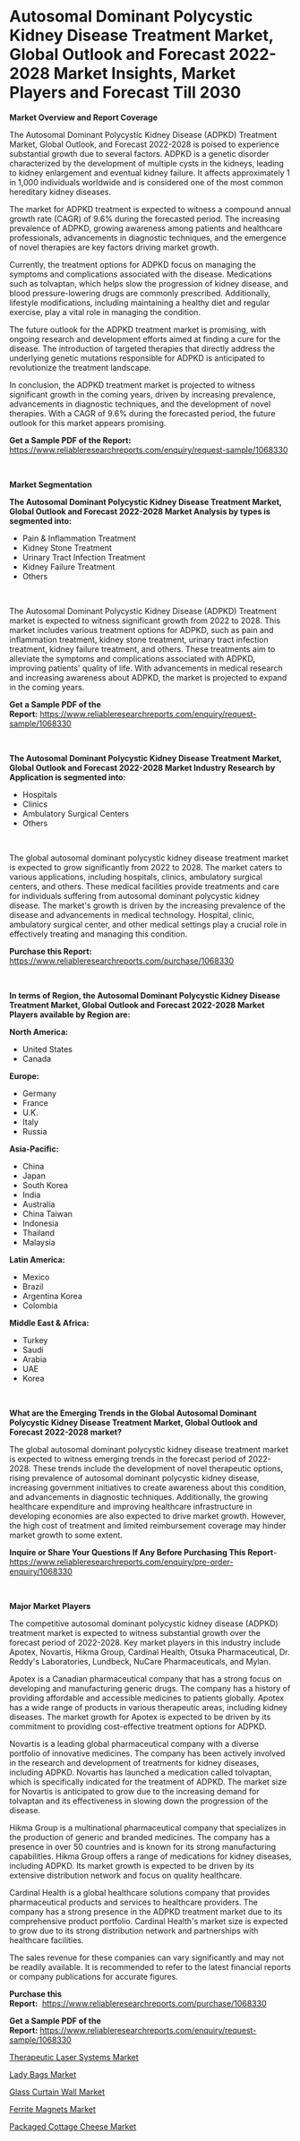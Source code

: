 <p><h1>Autosomal Dominant Polycystic Kidney Disease Treatment Market, Global Outlook and Forecast 2022-2028 Market Insights, Market Players and Forecast Till 2030</h1></p><p><strong>Market Overview and Report Coverage</strong></p>
<p><p>The Autosomal Dominant Polycystic Kidney Disease (ADPKD) Treatment Market, Global Outlook, and Forecast 2022-2028 is poised to experience substantial growth due to several factors. ADPKD is a genetic disorder characterized by the development of multiple cysts in the kidneys, leading to kidney enlargement and eventual kidney failure. It affects approximately 1 in 1,000 individuals worldwide and is considered one of the most common hereditary kidney diseases.</p><p>The market for ADPKD treatment is expected to witness a compound annual growth rate (CAGR) of 9.6% during the forecasted period. The increasing prevalence of ADPKD, growing awareness among patients and healthcare professionals, advancements in diagnostic techniques, and the emergence of novel therapies are key factors driving market growth.</p><p>Currently, the treatment options for ADPKD focus on managing the symptoms and complications associated with the disease. Medications such as tolvaptan, which helps slow the progression of kidney disease, and blood pressure-lowering drugs are commonly prescribed. Additionally, lifestyle modifications, including maintaining a healthy diet and regular exercise, play a vital role in managing the condition.</p><p>The future outlook for the ADPKD treatment market is promising, with ongoing research and development efforts aimed at finding a cure for the disease. The introduction of targeted therapies that directly address the underlying genetic mutations responsible for ADPKD is anticipated to revolutionize the treatment landscape.</p><p>In conclusion, the ADPKD treatment market is projected to witness significant growth in the coming years, driven by increasing prevalence, advancements in diagnostic techniques, and the development of novel therapies. With a CAGR of 9.6% during the forecasted period, the future outlook for this market appears promising.</p></p>
<p><strong>Get a Sample PDF of the Report:</strong> <a href="https://www.reliableresearchreports.com/enquiry/request-sample/1068330">https://www.reliableresearchreports.com/enquiry/request-sample/1068330</a></p>
<p>&nbsp;</p>
<p><strong>Market Segmentation</strong></p>
<p><strong>The Autosomal Dominant Polycystic Kidney Disease Treatment Market, Global Outlook and Forecast 2022-2028 Market Analysis by types is segmented into:</strong></p>
<p><ul><li>Pain & Inflammation Treatment</li><li>Kidney Stone Treatment</li><li>Urinary Tract Infection Treatment</li><li>Kidney Failure Treatment</li><li>Others</li></ul></p>
<p>&nbsp;</p>
<p><p>The Autosomal Dominant Polycystic Kidney Disease (ADPKD) Treatment market is expected to witness significant growth from 2022 to 2028. This market includes various treatment options for ADPKD, such as pain and inflammation treatment, kidney stone treatment, urinary tract infection treatment, kidney failure treatment, and others. These treatments aim to alleviate the symptoms and complications associated with ADPKD, improving patients' quality of life. With advancements in medical research and increasing awareness about ADPKD, the market is projected to expand in the coming years.</p></p>
<p><strong>Get a Sample PDF of the Report:</strong>&nbsp;<a href="https://www.reliableresearchreports.com/enquiry/request-sample/1068330">https://www.reliableresearchreports.com/enquiry/request-sample/1068330</a></p>
<p>&nbsp;</p>
<p><strong>The Autosomal Dominant Polycystic Kidney Disease Treatment Market, Global Outlook and Forecast 2022-2028 Market Industry Research by Application is segmented into:</strong></p>
<p><ul><li>Hospitals</li><li>Clinics</li><li>Ambulatory Surgical Centers</li><li>Others</li></ul></p>
<p>&nbsp;</p>
<p><p>The global autosomal dominant polycystic kidney disease treatment market is expected to grow significantly from 2022 to 2028. The market caters to various applications, including hospitals, clinics, ambulatory surgical centers, and others. These medical facilities provide treatments and care for individuals suffering from autosomal dominant polycystic kidney disease. The market's growth is driven by the increasing prevalence of the disease and advancements in medical technology. Hospital, clinic, ambulatory surgical center, and other medical settings play a crucial role in effectively treating and managing this condition.</p></p>
<p><strong>Purchase this Report:</strong>&nbsp; <a href="https://www.reliableresearchreports.com/purchase/1068330">https://www.reliableresearchreports.com/purchase/1068330</a></p>
<p>&nbsp;</p>
<p><strong>In terms of Region, the Autosomal Dominant Polycystic Kidney Disease Treatment Market, Global Outlook and Forecast 2022-2028 Market Players available by Region are:</strong></p>
<p>
    <p> <strong> North America: </strong>
        <ul>
            <li>United States</li>
            <li>Canada</li>
        </ul>
        </p> 
    <p> <strong> Europe: </strong>
        <ul>
            <li>Germany</li>
            <li>France</li>
            <li>U.K.</li>
            <li>Italy</li>
            <li>Russia</li>
        </ul>
        </p> 
    <p> <strong> Asia-Pacific: </strong>
        <ul>
            <li>China</li>
            <li>Japan</li>
            <li>South Korea</li>
            <li>India</li>
            <li>Australia</li>
            <li>China Taiwan</li>
            <li>Indonesia</li>
            <li>Thailand</li>
            <li>Malaysia</li>
        </ul>
        </p> 
    <p> <strong> Latin America: </strong>
        <ul>
            <li>Mexico</li>
            <li>Brazil</li>
            <li>Argentina Korea</li>
            <li>Colombia</li>
        </ul>
        </p> 
    <p> <strong> Middle East & Africa: </strong>
        <ul>
            <li>Turkey</li>
            <li>Saudi</li>
            <li>Arabia</li>
            <li>UAE</li>
            <li>Korea</li>
        </ul>
    </p>
    </p>
<p>&nbsp;</p>
<p><strong>What are the Emerging Trends in the Global Autosomal Dominant Polycystic Kidney Disease Treatment Market, Global Outlook and Forecast 2022-2028 market?</strong></p>
<p><p>The global autosomal dominant polycystic kidney disease treatment market is expected to witness emerging trends in the forecast period of 2022-2028. These trends include the development of novel therapeutic options, rising prevalence of autosomal dominant polycystic kidney disease, increasing government initiatives to create awareness about this condition, and advancements in diagnostic techniques. Additionally, the growing healthcare expenditure and improving healthcare infrastructure in developing economies are also expected to drive market growth. However, the high cost of treatment and limited reimbursement coverage may hinder market growth to some extent.</p></p>
<p><strong>Inquire or Share Your Questions If Any Before Purchasing This Report</strong>- <a href="https://www.reliableresearchreports.com/enquiry/pre-order-enquiry/1068330">https://www.reliableresearchreports.com/enquiry/pre-order-enquiry/1068330</a></p>
<p>&nbsp;</p>
<p><strong>Major Market Players</strong></p>
<p><p>The competitive autosomal dominant polycystic kidney disease (ADPKD) treatment market is expected to witness substantial growth over the forecast period of 2022-2028. Key market players in this industry include Apotex, Novartis, Hikma Group, Cardinal Health, Otsuka Pharmaceutical, Dr. Reddy's Laboratories, Lundbeck, NuCare Pharmaceuticals, and Mylan.</p><p>Apotex is a Canadian pharmaceutical company that has a strong focus on developing and manufacturing generic drugs. The company has a history of providing affordable and accessible medicines to patients globally. Apotex has a wide range of products in various therapeutic areas, including kidney diseases. The market growth for Apotex is expected to be driven by its commitment to providing cost-effective treatment options for ADPKD.</p><p>Novartis is a leading global pharmaceutical company with a diverse portfolio of innovative medicines. The company has been actively involved in the research and development of treatments for kidney diseases, including ADPKD. Novartis has launched a medication called tolvaptan, which is specifically indicated for the treatment of ADPKD. The market size for Novartis is anticipated to grow due to the increasing demand for tolvaptan and its effectiveness in slowing down the progression of the disease.</p><p>Hikma Group is a multinational pharmaceutical company that specializes in the production of generic and branded medicines. The company has a presence in over 50 countries and is known for its strong manufacturing capabilities. Hikma Group offers a range of medications for kidney diseases, including ADPKD. Its market growth is expected to be driven by its extensive distribution network and focus on quality healthcare.</p><p>Cardinal Health is a global healthcare solutions company that provides pharmaceutical products and services to healthcare providers. The company has a strong presence in the ADPKD treatment market due to its comprehensive product portfolio. Cardinal Health's market size is expected to grow due to its strong distribution network and partnerships with healthcare facilities.</p><p>The sales revenue for these companies can vary significantly and may not be readily available. It is recommended to refer to the latest financial reports or company publications for accurate figures.</p></p>
<p><strong>Purchase this Report:</strong>&nbsp;&nbsp;<a href="https://www.reliableresearchreports.com/purchase/1068330">https://www.reliableresearchreports.com/purchase/1068330</a></p>
<p></p>
<p><strong>Get a Sample PDF of the Report:</strong>&nbsp;<a href="https://www.reliableresearchreports.com/enquiry/request-sample/1068330">https://www.reliableresearchreports.com/enquiry/request-sample/1068330</a></p>
<p><p><a href="https://www.reportprime.com/therapeutic-laser-systems-r8769">Therapeutic Laser Systems Market</a></p><p><a href="https://www.linkedin.com/pulse/lady-bags-market-research-report-unlocks-analysis-financial-kgc1e/">Lady Bags Market</a></p><p><a href="https://medium.com/@lauryframi644/glass-curtain-wall-market-size-growth-forecast-2023-2030-2249235f7ce8">Glass Curtain Wall Market</a></p><p><a href="https://medium.com/@mikeflatley6362/ferrite-magnets-market-size-growth-forecast-2023-2030-362b9f439035">Ferrite Magnets Market</a></p><p><a href="https://issuu.com/reportprime-2/docs/packaged-cottage-cheese-market-size-2030.pptx?fr=xKAE9_zU1NQ">Packaged Cottage Cheese Market</a></p></p>